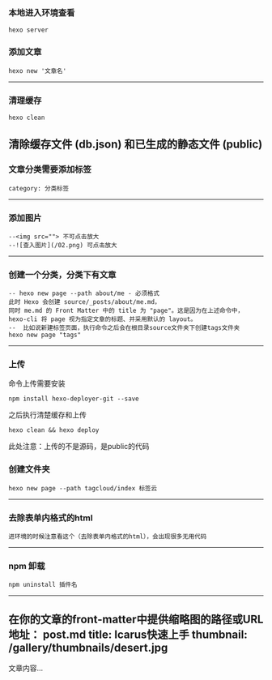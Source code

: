### 本地进入环境查看
```
hexo server
```

### 添加文章
```
hexo new '文章名'
```
---------------

### 清理缓存
```
hexo clean
```
清除缓存文件 (db.json) 和已生成的静态文件 (public)
------------

###  文章分类需要添加标签
```
category: 分类标签
```
------------

### 添加图片
```
--<img src=""> 不可点击放大
--![查入图片](/02.png) 可点击放大
```
-------------

### 创建一个分类，分类下有文章
```
-- hexo new page --path about/me - 必须格式
此时 Hexo 会创建 source/_posts/about/me.md，
同时 me.md 的 Front Matter 中的 title 为 "page"。这是因为在上述命令中，
hexo-cli 将 page 视为指定文章的标题、并采用默认的 layout。
--  比如说新建标签页面，执行命令之后会在根目录source文件夹下创建tags文件夹
hexo new page "tags"
```

------------------

### 上传
命令上传需要安装
```shell
npm install hexo-deployer-git --save
```
之后执行清楚缓存和上传
```shell
hexo clean && hexo deploy
```
此处注意：上传的不是源码，是public的代码


### 创建文件夹
```
hexo new page --path tagcloud/index 标签云
```
-----------------------

### 去除表单内格式的html
```
进环境的时候注意看这个（去除表单内格式的html），会出现很多无用代码
```
---------

### npm 卸载
```
npm uninstall 插件名
```
--------------

在你的文章的front-matter中提供缩略图的路径或URL地址：
post.md
title: Icarus快速上手
thumbnail: /gallery/thumbnails/desert.jpg
---
文章内容...
